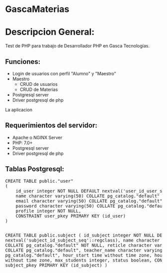# GascaMaterias
<h1>Descripcion General:</h1>
<p>Test de PHP para trabajo de Desarrollador PHP en Gasca Tecnologías.</p> 

<h2>Funciones:</h2>
<ul>
    <li>Login de usuarios con perfil "Alumno" y "Maestro"</li>
    <li>Maestro
        <ul>
            <li>CRUD de usuarios</li>
            <li>CRUD de Materias</li>
        </ul>
    </li>
    <li>Postgresql server</li>
    <li>Driver postgresql de php</li>
</ul>

<p>La aplicacion </p>
<h2>Requerimientos del servidor:</h2>
<ul>
    <li>Apache o NGINX Server</li>
    <li>PHP: 7.0+</li>
    <li>Postgresql server</li>
    <li>Driver postgresql de php</li>
</ul>

<h2>Tablas Postgresql:</h2>
<pre>
CREATE TABLE public."user"
(
    id_user integer NOT NULL DEFAULT nextval('user_id_user_seq'::regclass),
    name character varying(50) COLLATE pg_catalog."default" NOT NULL,
    email character varying(50) COLLATE pg_catalog."default" NOT NULL,
    password character varying(50) COLLATE pg_catalog."default" NOT NULL,
    profile integer NOT NULL,
    CONSTRAINT user_pkey PRIMARY KEY (id_user)
)

CREATE TABLE public.subject
(
    id_subject integer NOT NULL DEFAULT nextval('subject_id_subject_seq'::regclass),
    name character varying(50) COLLATE pg_catalog."default" NOT NULL,
    reticle character varying(50) COLLATE pg_catalog."default",
    teacher_name character varying(50) COLLATE pg_catalog."default",
    hour_start time without time zone,
    hour_end time without time zone,
    max_students integer,
    status boolean,
    CONSTRAINT subject_pkey PRIMARY KEY (id_subject)
)
</pre>

